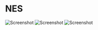 # NES

![Screenshot](https://gash.ca/nes/Adventures%20of%20Lolo%20II%20,%20The.png )
![Screenshot](https://gash.ca/nes/Golf%20Grand%20Slam.png )
![Screenshot](https://gash.ca/nes/Mega%20Man%20III.png )

